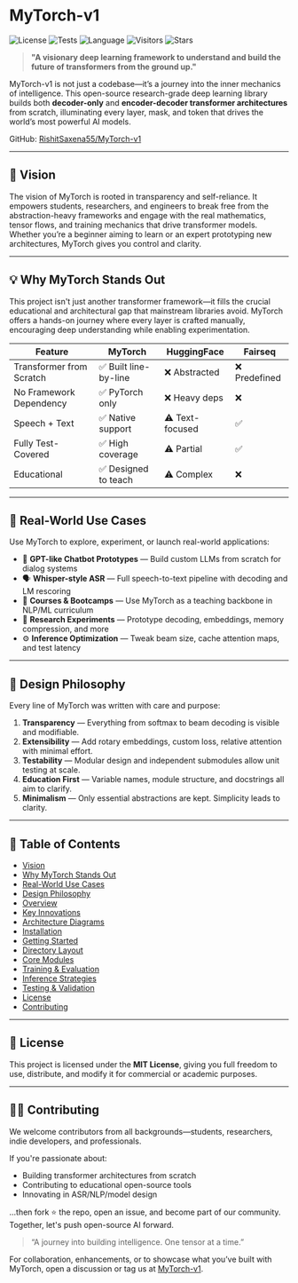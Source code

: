 # MyTorch-v1

![License](https://img.shields.io/github/license/RishitSaxena55/MyTorch-v1)
![Tests](https://img.shields.io/badge/tests-passing-brightgreen)
![Language](https://img.shields.io/badge/python-3.10+-blue)
![Visitors](https://komarev.com/ghpvc/?username=RishitSaxena55\&color=blue)
![Stars](https://img.shields.io/github/stars/RishitSaxena55/MyTorch-v1?style=social)

> **"A visionary deep learning framework to understand and build the future of transformers from the ground up."**

MyTorch-v1 is not just a codebase—it’s a journey into the inner mechanics of intelligence. This open-source research-grade deep learning library builds both **decoder-only** and **encoder-decoder transformer architectures** from scratch, illuminating every layer, mask, and token that drives the world’s most powerful AI models.

GitHub: [RishitSaxena55/MyTorch-v1](https://github.com/RishitSaxena55/MyTorch-v1)

---

## 🌌 Vision

The vision of MyTorch is rooted in transparency and self-reliance. It empowers students, researchers, and engineers to break free from the abstraction-heavy frameworks and engage with the real mathematics, tensor flows, and training mechanics that drive transformer models. Whether you’re a beginner aiming to learn or an expert prototyping new architectures, MyTorch gives you control and clarity.

---

## 💡 Why MyTorch Stands Out

This project isn't just another transformer framework—it fills the crucial educational and architectural gap that mainstream libraries avoid. MyTorch offers a hands-on journey where every layer is crafted manually, encouraging deep understanding while enabling experimentation.

| Feature                  | MyTorch              | HuggingFace     | Fairseq      |
| ------------------------ | -------------------- | --------------- | ------------ |
| Transformer from Scratch | ✅ Built line-by-line | ❌ Abstracted    | ❌ Predefined |
| No Framework Dependency  | ✅ PyTorch only       | ❌ Heavy deps    | ❌            |
| Speech + Text            | ✅ Native support     | ⚠️ Text-focused | ✅            |
| Fully Test-Covered       | ✅ High coverage      | ⚠️ Partial      | ✅            |
| Educational              | ✅ Designed to teach  | ⚠️ Complex      | ❌            |

---

## 📣 Real-World Use Cases

Use MyTorch to explore, experiment, or launch real-world applications:

* 📖 **GPT-like Chatbot Prototypes** — Build custom LLMs from scratch for dialog systems
* 🗣️ **Whisper-style ASR** — Full speech-to-text pipeline with decoding and LM rescoring
* 🏫 **Courses & Bootcamps** — Use MyTorch as a teaching backbone in NLP/ML curriculum
* 🔬 **Research Experiments** — Prototype decoding, embeddings, memory compression, and more
* ⚙️ **Inference Optimization** — Tweak beam size, cache attention maps, and test latency

---

## 🔬 Design Philosophy

Every line of MyTorch was written with care and purpose:

1. **Transparency** — Everything from softmax to beam decoding is visible and modifiable.
2. **Extensibility** — Add rotary embeddings, custom loss, relative attention with minimal effort.
3. **Testability** — Modular design and independent submodules allow unit testing at scale.
4. **Education First** — Variable names, module structure, and docstrings all aim to clarify.
5. **Minimalism** — Only essential abstractions are kept. Simplicity leads to clarity.

---

## 📌 Table of Contents

* [Vision](#-vision)
* [Why MyTorch Stands Out](#-why-mytorch-stands-out)
* [Real-World Use Cases](#-real-world-use-cases)
* [Design Philosophy](#-design-philosophy)
* [Overview](#overview)
* [Key Innovations](#key-innovations)
* [Architecture Diagrams](#architecture-diagrams)
* [Installation](#installation)
* [Getting Started](#getting-started)
* [Directory Layout](#directory-layout)
* [Core Modules](#core-modules)
* [Training & Evaluation](#training--evaluation)
* [Inference Strategies](#inference-strategies)
* [Testing & Validation](#testing--validation)
* [License](#license)
* [Contributing](#-contributing)

---

## 📜 License

This project is licensed under the **MIT License**, giving you full freedom to use, distribute, and modify it for commercial or academic purposes.

---

## 🙋‍♂️ Contributing

We welcome contributors from all backgrounds—students, researchers, indie developers, and professionals.

If you're passionate about:

* Building transformer architectures from scratch
* Contributing to educational open-source tools
* Innovating in ASR/NLP/model design

...then fork ⭐ the repo, open an issue, and become part of our community. Together, let's push open-source AI forward.

> “A journey into building intelligence. One tensor at a time.”

For collaboration, enhancements, or to showcase what you’ve built with MyTorch, open a discussion or tag us at [MyTorch-v1](https://github.com/RishitSaxena55/MyTorch-v1).
